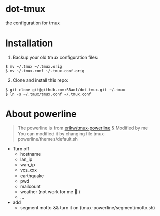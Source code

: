 # dot-tmux
the configuration for tmux

# Installation

1. Backup your old tmux configuration files:

```
$ mv ~/.tmux ~/.tmux.orig
$ mv ~/.tmux.conf ~/.tmux.conf.orig
```

2. Clone and install this repo:

```
$ git clone git@github.com:SBaof/dot-tmux.git ~/.tmux
$ ln -s ~/.tmux/tmux.conf ~/.tmux.conf
```

# About powerline

> The powerline is from [erikw/tmux-powerline](https://github.com/erikw/tmux-powerline) & Modified by me<br>
> You can modified it by changing file tmux-powerline/themes/default.sh

* Turn off
    * hostname
    * lan_ip
    * wan_ip
    * vcs_xxx
    * earthquake
    * pwd
    * mailcount
    * weather (not work for me 👿 )
    * ...
* add
    * segment motto && turn it on (tmux-powerline/segment/motto.sh)

